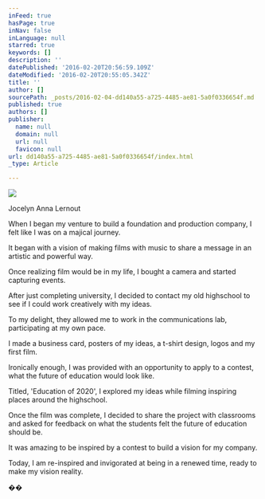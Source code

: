 ```yaml
---
inFeed: true
hasPage: true
inNav: false
inLanguage: null
starred: true
keywords: []
description: ''
datePublished: '2016-02-20T20:56:59.109Z'
dateModified: '2016-02-20T20:55:05.342Z'
title: ''
author: []
sourcePath: _posts/2016-02-04-dd140a55-a725-4485-ae81-5a0f0336654f.md
published: true
authors: []
publisher:
  name: null
  domain: null
  url: null
  favicon: null
url: dd140a55-a725-4485-ae81-5a0f0336654f/index.html
_type: Article

---
```

![](https://the-grid-user-content.s3-us-west-2.amazonaws.com/7a48d9d2-a56d-41c9-970c-212c57a9c6ec.png)

Jocelyn Anna Lernout

When I
began my venture to build a foundation and production company, I felt like I
was on a majical journey.

It began with
a vision of making films with music to share a message in an artistic and
powerful way.

Once realizing film would
be in my life, I bought a camera and started capturing events.

After just completing university, I decided
to contact my old highschool to see if I could work creatively with my
ideas.

To my delight, they allowed me to
work in the communications lab, participating at my own pace.

I made a business card, posters of my ideas,
a t-shirt design, logos and my first film.

Ironically enough, I was provided with an opportunity to apply to a
contest, what the future of education would look like.

Titled, 'Education of 2020', I explored my
ideas while filming inspiring places around the highschool.

Once the film was complete, I decided to
share the project with classrooms and asked for feedback on what the students
felt the future of education should be. 

It was amazing to be
inspired by a contest to build a vision for my company.

Today, I am re-inspired and invigorated at
being in a renewed time, ready to make my vision reality.

��
